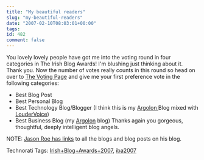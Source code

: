 ```yaml
---
title: "My beautiful readers"
slug: "my-beautiful-readers"
date: "2007-02-10T08:03:01+00:00"
tags:
id: 482
comment: false
---
```


You lovely lovely people have got me into the voting round in four categories in The Irish Blog Awards! I'm blushing just thinking about it. Thank you. Now the number of votes really counts in this round so head on over to [The Voting Page](http://www.awards.ie/vote/) and give me your first preference vote in the following categories:

*   Best Blog Post
*   Best Personal Blog
*   Best Technology Blog/Blogger (I think this is my [Argolon ](http://www.argolon.com/)Blog mixed with [LouderVoice](http://blog.loudervoice.com/))
*   Best Business Blog (my [Argolon](http://www.argolon.com/) blog)
Thanks again you gorgeous, thoughtful, deeply intelligent blog angels.

NOTE: [Jason Roe has links](http://www.jason-roe.com/blog/blog-awards-voting-opens/) to all the blogs and blog posts on his blog.

<span class="technoratitag">Technorati Tags: [Irish+Blog+Awards+2007](http://www.technorati.com/tags/Irish+Blog+Awards+2007), [iba2007](http://www.technorati.com/tags/iba2007)</span>
